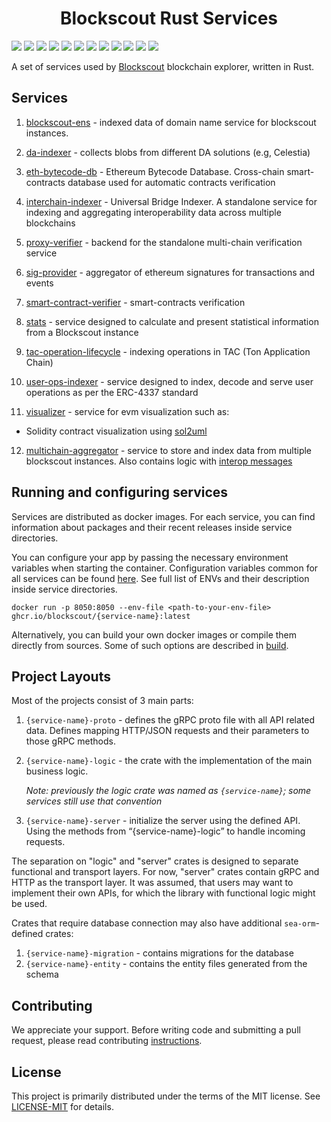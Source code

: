 <h1 align="center">Blockscout Rust Services</h1>

<a href="https://github.com/blockscout/blockscout-rs/actions/workflows/bens.yml">
   <img src="https://img.shields.io/github/actions/workflow/status/blockscout/blockscout-rs/bens.yml?branch=main&label=blockscout-ens&logo=github&style=flat-square"><!--
--></a>
<a href="https://github.com/blockscout/blockscout-rs/actions/workflows/da-indexer.yml">
   <img src="https://img.shields.io/github/actions/workflow/status/blockscout/blockscout-rs/da-indexer.yml?branch=main&label=da-indexer&logo=github&style=flat-square"><!--
--></a>
<a href="https://github.com/blockscout/blockscout-rs/actions/workflows/eth-bytecode-db.yml">
   <img src="https://img.shields.io/github/actions/workflow/status/blockscout/blockscout-rs/eth-bytecode-db.yml?branch=main&label=eth-bytecode-db&logo=github&style=flat-square"><!--
--></a>
<a href="https://github.com/blockscout/blockscout-rs/actions/workflows/proxy-verifier.yml">
   <img src="https://img.shields.io/github/actions/workflow/status/blockscout/blockscout-rs/proxy-verifier.yml?branch=main&label=proxy-verifier&logo=github&style=flat-square"><!--
--></a>
<a href="https://github.com/blockscout/blockscout-rs/actions/workflows/sig-provider.yml">
   <img src="https://img.shields.io/github/actions/workflow/status/blockscout/blockscout-rs/sig-provider.yml?branch=main&label=sig-provider&logo=github&style=flat-square"><!--
--></a>
<a href="https://github.com/blockscout/blockscout-rs/actions/workflows/smart-contract-verifier.yml">
   <img src="https://img.shields.io/github/actions/workflow/status/blockscout/blockscout-rs/smart-contract-verifier.yml?branch=main&label=smart-contract-verifier&logo=github&style=flat-square"><!--
--></a>
<a href="https://github.com/blockscout/blockscout-rs/actions/workflows/stats.yml">
   <img src="https://img.shields.io/github/actions/workflow/status/blockscout/blockscout-rs/stats.yml?branch=main&label=stats&logo=github&style=flat-square"><!--
--></a>
<a href="https://github.com/blockscout/blockscout-rs/actions/workflows/tac-operation-lifecycle.yml">
   <img src="https://img.shields.io/github/actions/workflow/status/blockscout/blockscout-rs/tac-operation-lifecycle.yml?branch=main&label=tac-operation-lifecycle&logo=github&style=flat-square"><!--
--></a>
<a href="https://github.com/blockscout/blockscout-rs/actions/workflows/user-ops-indexer.yml">
   <img src="https://img.shields.io/github/actions/workflow/status/blockscout/blockscout-rs/user-ops-indexer.yml?branch=main&label=user-ops-indexer&logo=github&style=flat-square"><!--
--></a>
<a href="https://github.com/blockscout/blockscout-rs/actions/workflows/visualizer.yml">
   <img src="https://img.shields.io/github/actions/workflow/status/blockscout/blockscout-rs/visualizer.yml?branch=main&label=visualizer&logo=github&style=flat-square"><!--
--></a>
<a href="https://github.com/blockscout/blockscout-rs/actions/workflows/multichain-search.yml">
   <img src="https://img.shields.io/github/actions/workflow/status/blockscout/blockscout-rs/multichain-search.yml?branch=main&label=multichain-search&logo=github&style=flat-square"><!--
--></a>
<a href="https://github.com/blockscout/blockscout-rs/actions/workflows/libs.yml">
   <img src="https://img.shields.io/github/actions/workflow/status/blockscout/blockscout-rs/libs.yml?branch=main&label=libs&logo=github&style=flat-square"><!--
--></a>


A set of services used by [Blockscout](https://blockscout.com/) blockchain explorer, written in Rust.

## Services

1. [blockscout-ens](blockscout-ens) - indexed data of domain name service for blockscout instances.

2. [da-indexer](da-indexer) - collects blobs from different DA solutions (e.g, Celestia) 

3. [eth-bytecode-db](eth-bytecode-db/) - Ethereum Bytecode Database. Cross-chain smart-contracts database used for automatic contracts verification

4. [interchain-indexer](interchain-indexer/) - Universal Bridge Indexer. A standalone service for indexing and aggregating interoperability data across multiple blockchains

5. [proxy-verifier](proxy-verifier) - backend for the standalone multi-chain verification service

6. [sig-provider](sig-provider/) - aggregator of ethereum signatures for transactions and events

7. [smart-contract-verifier](smart-contract-verifier/) - smart-contracts verification

8. [stats](stats) - service designed to calculate and present statistical information from a Blockscout instance

9. [tac-operation-lifecycle](tac-operation-lifecycle/) - indexing operations in TAC (Ton Application Chain)

10. [user-ops-indexer](user-ops-indexer) - service designed to index, decode and serve user operations as per the ERC-4337 standard

11. [visualizer](visualizer/) - service for evm visualization such as:
   
   * Solidity contract visualization using [sol2uml](https://www.npmjs.com/package/sol2uml)

12. [multichain-aggregator](multichain-aggregator/) - service to store and index data from multiple blockscout instances. Also contains logic with [interop messages](https://docs.optimism.io/interop/message-passing)


## Running and configuring services

Services are distributed as docker images. For each service, you can find information about packages and their recent releases
inside service directories.

You can configure your app by passing the necessary environment variables when starting the container. 
Configuration variables common for all services can be found [here](docs/common-envs.md).
See full list of ENVs and their description inside service directories.

```shell
docker run -p 8050:8050 --env-file <path-to-your-env-file> ghcr.io/blockscout/{service-name}:latest 
```

Alternatively, you can build your own docker images or compile them directly from sources. 
Some of such options are described in [build](docs/build.md).

## Project Layouts

Most of the projects consist of 3 main parts:
1. `{service-name}-proto` - defines the gRPC proto file with all API related data.
   Defines mapping HTTP/JSON requests and their parameters to those gRPC methods.
2. `{service-name}-logic` - the crate with the implementation of the main business logic.
    
    _Note: previously the logic crate was named as `{service-name}`; 
    some services still use that convention_

3. `{service-name}-server` - initialize the server using the defined API.
    Using the methods from “{service-name}-logic” to handle incoming requests.

The separation on "logic" and "server" crates is designed to separate functional and transport layers.
For now, "server" crates contain gRPC and HTTP as the transport layer. 
It was assumed, that users may want to implement their own APIs, for which the library with functional logic might be used.

Crates that require database connection may also have additional `sea-orm`-defined crates:
1. `{service-name}-migration` - contains migrations for the database
2. `{service-name}-entity` - contains the entity files generated from the schema 

## Contributing

We appreciate your support. Before writing code and submitting a pull request, please read contributing [instructions](CONTRIBUTING.md).


## License


This project is primarily distributed under the terms of the MIT license. See [LICENSE-MIT](LICENSE-MIT) for details.
